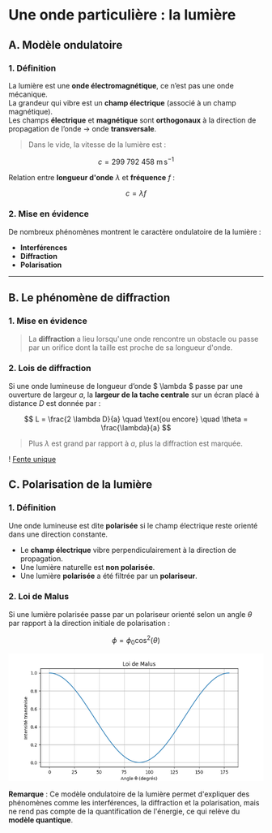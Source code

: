 # Une onde particulière : la lumière

## A. Modèle ondulatoire

### 1. Définition

La lumière est une **onde électromagnétique**, ce n’est pas une onde mécanique.  
La grandeur qui vibre est un **champ électrique** (associé à un champ magnétique).  
Les champs **électrique** et **magnétique** sont **orthogonaux** à la direction de propagation de l’onde → onde **transversale**.

> Dans le vide, la vitesse de la lumière est :

 
$$
c = 299\ 792\ 458\ \text{m} \, \text{s}^{-1} 
$$

Relation entre **longueur d'onde** $\lambda$ et **fréquence** $f$ :

$$ c = \lambda f $$

### 2. Mise en évidence

De nombreux phénomènes montrent le caractère ondulatoire de la lumière :
- **Interférences**
- **Diffraction**
- **Polarisation**

---

## B. Le phénomène de diffraction

### 1. Mise en évidence

> La **diffraction** a lieu lorsqu'une onde rencontre un obstacle ou passe par un orifice dont la taille est proche de sa longueur d'onde.

### 2. Lois de diffraction

Si une onde lumineuse de longueur d’onde $ \lambda $ passe par une ouverture de largeur $a$, la **largeur de la tache centrale** sur un écran placé à distance $D$ est donnée par :

$$ L = \frac{2 \lambda D}{a} \quad \text{ou encore} \quad \theta = \frac{\lambda}{a} $$

> Plus $\lambda$ est grand par rapport à $a$, plus la diffraction est marquée.

! [Fente unique](image/diffraction_fente_unique.png)
## C. Polarisation de la lumière

### 1. Définition

Une onde lumineuse est dite **polarisée** si le champ électrique reste orienté dans une direction constante.

- Le **champ électrique** vibre perpendiculairement à la direction de propagation.
- Une lumière naturelle est **non polarisée**.
- Une lumière **polarisée** a été filtrée par un **polariseur**.

### 2. Loi de Malus

Si une lumière polarisée passe par un polariseur orienté selon un angle $\theta$ par rapport à la direction initiale de polarisation :

$$ 
\phi = \phi_0 \cos^2(\theta) 
$$

![loi de malus](image/malus.png)

**Remarque** : Ce modèle ondulatoire de la lumière permet d'expliquer des phénomènes comme les interférences, la diffraction et la polarisation, mais ne rend pas compte de la quantification de l'énergie, ce qui relève du **modèle quantique**.

